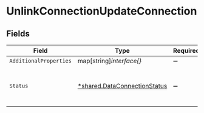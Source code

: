# UnlinkConnectionUpdateConnection


## Fields

| Field                                                                       | Type                                                                        | Required                                                                    | Description                                                                 |
| --------------------------------------------------------------------------- | --------------------------------------------------------------------------- | --------------------------------------------------------------------------- | --------------------------------------------------------------------------- |
| `AdditionalProperties`                                                      | map[string]*interface{}*                                                    | :heavy_minus_sign:                                                          | N/A                                                                         |
| `Status`                                                                    | [*shared.DataConnectionStatus](../../models/shared/dataconnectionstatus.md) | :heavy_minus_sign:                                                          | The current authorization status of the data connection.                    |